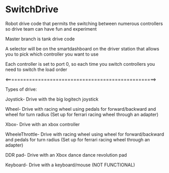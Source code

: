# SwitchDrive
Robot drive code that permits the switching between numerous controllers so drive team can have fun and experiment

Master branch is tank drive code

A selector will be on the smartdashboard on the driver station that allows you to pick which controller you want to use

Each controller is set to port 0, so each time you switch controllers you need to switch the load order

<===================================================>

Types of drive:

  Joystick- Drive with the big logitech joystick
  
  Wheel- Drive with racing wheel using pedals for forward/backward and wheel for turn radius (Set up for ferrari racing wheel through an adapter)
  
  Xbox- Drive with an xbox controller
  
  WheeleThrottle- Drive with racing wheel using wheel for forward/backward and pedals for turn radius (Set up for ferrari racing wheel through an adapter)
  
  DDR pad- Drive with an Xbox dance dance revolution pad
  
  Keyboard- Drive with a keyboard/mouse (NOT FUNCTIONAL)
